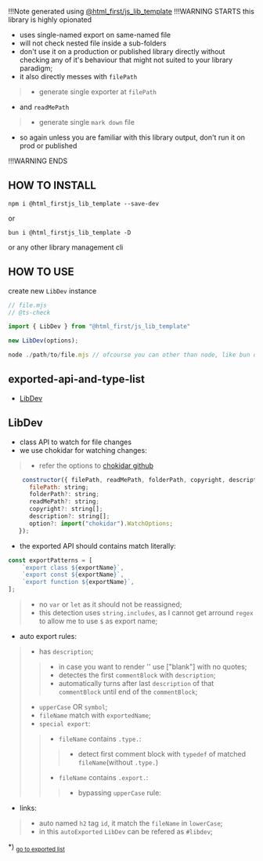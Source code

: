 !!!Note generated using [@html_first/js_lib_template](https://www.npmjs.com/package/@html_first/js_lib_template)
!!!WARNING STARTS this library is highly opionated
- uses single-named export on same-named file
- will not check nested file inside a sub-folders
- don't use it on a production or published library directly without checking any of it's behaviour
that might not suited to your library paradigm;
- it also directly messes with `filePath`
>	- generate single exporter at `filePath`
- and `readMePath`
>	- generate single `mark down` file
- so again unless you are familiar with this library output, don't run it on prod or published

!!!WARNING ENDS

## HOW TO INSTALL
```shell
npm i @html_firstjs_lib_template --save-dev
```
or
```shell
bun i @html_firstjs_lib_template -D
```
or any other library management cli
## HOW TO USE
 create new `LibDev` instance
 ```js
// file.mjs
// @ts-check

import { LibDev } from "@html_first/js_lib_template"

new LibDev(options);
```

```js
node ./path/to/file.mjs // ofcourse you can other than node, like bun deno or other
```


<h2 id="exported-api-and-type-list">exported-api-and-type-list</h2>

- [LibDev](#libdev)

<h2 id="libdev">LibDev</h2>

- class API to watch for file changes-  we use chokidar for watching changes:> - refer the options to [chokidar github](https://github.com/paulmillr/chokidar)```js    constructor({ filePath, readMePath, folderPath, copyright, description, option, }: {      filePath: string;      folderPath?: string;      readMePath?: string;      copyright?: string[];      description?: string[];      option?: import("chokidar").WatchOptions;   });```- the exported API should contains match literally:```jsconst exportPatterns = [	`export class ${exportName}`,	`export const ${exportName}`,	`export function ${exportName}`,];```> - no `var` or `let` as it should not be reassigned;> - this detection uses `string.includes`, as I cannot get arround `regex` to allow me to use `$` as export name;- auto export rules:> - has `description`;> > - in case you want to render '' use ["blank"] with no quotes;> > - detectes the first `commentBlock` with `description`;> > - automatically turns after last `description` of that `commentBlock` until end of the `commentBlock`;> - `upperCase` OR `symbol`;> - `fileName` match with `exportedName`;> - `special export`:> > - `fileName` contains `.type.`:> > > - detect first comment block with `typedef` of matched `fileName`(without `.type.`)> > - `fileName` contains `.export.`:> > > - bypassing `upperCase` rule:- links:> - auto named `h2` tag `id`, it match the `fileName` in `lowerCase`;> - in this `autoExported` `LibDev` can be refered as `#libdev`;

*) <sub>[go to exported list](#exported-api-and-type-list)</sub>
